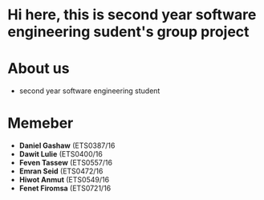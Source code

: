 # Hi here,  this is second year software engineering sudent's group project

# About us
+ second year software engineering student
# Memeber
+  **Daniel Gashaw**  (ETS0387/16
+  **Dawit Lulie**   (ETS0400/16
+  **Feven Tassew**  (ETS0557/16
+  **Emran Seid**    (ETS0472/16
+  **Hiwot Anmut**   (ETS0549/16
+  **Fenet Firomsa** (ETS0721/16

